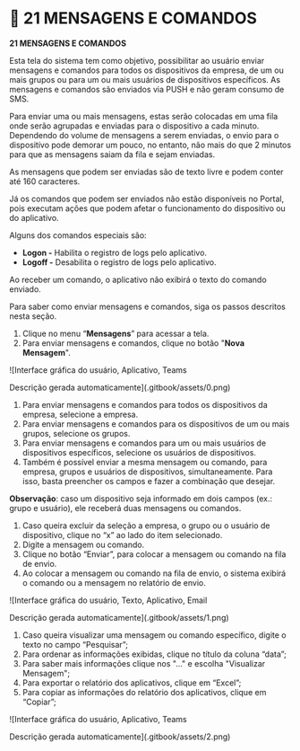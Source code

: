 # 💬 21 MENSAGENS E COMANDOS

**21 MENSAGENS E COMANDOS**

Esta tela do sistema tem como objetivo, possibilitar ao usuário enviar mensagens e comandos para todos os dispositivos da empresa, de um ou mais grupos ou para um ou mais usuários de dispositivos específicos. As mensagens e comandos são enviados via PUSH e não geram consumo de SMS.

Para enviar uma ou mais mensagens, estas serão colocadas em uma fila onde serão agrupadas e enviadas para o dispositivo a cada minuto. Dependendo do volume de mensagens a serem enviadas, o envio para o dispositivo pode demorar um pouco, no entanto, não mais do que 2 minutos para que as mensagens saiam da fila e sejam enviadas.

As mensagens que podem ser enviadas são de texto livre e podem conter até 160 caracteres.

Já os comandos que podem ser enviados não estão disponíveis no Portal, pois executam ações que podem afetar o funcionamento do dispositivo ou do aplicativo.

Alguns dos comandos especiais são:

* **Logon -** Habilita o registro de logs pelo aplicativo.
* **Logoff -** Desabilita o registro de logs pelo aplicativo.

Ao receber um comando, o aplicativo não exibirá o texto do comando enviado.

Para saber como enviar mensagens e comandos, siga os passos descritos nesta seção.

1. Clique no menu “**Mensagens**” para acessar a tela.
2. Para enviar mensagens e comandos, clique no botão "**Nova Mensagem**".

![Interface gráfica do usuário, Aplicativo, Teams

Descrição gerada automaticamente](.gitbook/assets/0.png)

1. Para enviar mensagens e comandos para todos os dispositivos da empresa, selecione a empresa.
2. Para enviar mensagens e comandos para os dispositivos de um ou mais grupos, selecione os grupos.
3. Para enviar mensagens e comandos para um ou mais usuários de dispositivos específicos, selecione os usuários de dispositivos.
4. Também é possível enviar a mesma mensagem ou comando, para empresa, grupos e usuários de dispositivos, simultaneamente. Para isso, basta preencher os campos e fazer a combinação que desejar.

**Observação**: caso um dispositivo seja informado em dois campos (ex.: grupo e usuário), ele receberá duas mensagens ou comandos.

1. Caso queira excluir da seleção a empresa, o grupo ou o usuário de dispositivo, clique no “x” ao lado do item selecionado.
2. Digite a mensagem ou comando.
3. Clique no botão “Enviar”, para colocar a mensagem ou comando na fila de envio.
4. Ao colocar a mensagem ou comando na fila de envio, o sistema exibirá o comando ou a mensagem no relatório de envio.

![Interface gráfica do usuário, Texto, Aplicativo, Email

Descrição gerada automaticamente](.gitbook/assets/1.png)

1. Caso queira visualizar uma mensagem ou comando específico, digite o texto no campo “Pesquisar”;
2. Para ordenar as informações exibidas, clique no título da coluna “data”;
3. Para saber mais informações clique nos "..." e escolha "Visualizar Mensagem";
4. Para exportar o relatório dos aplicativos, clique em “Excel”;
5. Para copiar as informações do relatório dos aplicativos, clique em “Copiar”;

![Interface gráfica do usuário, Aplicativo, Teams

Descrição gerada automaticamente](.gitbook/assets/2.png)
